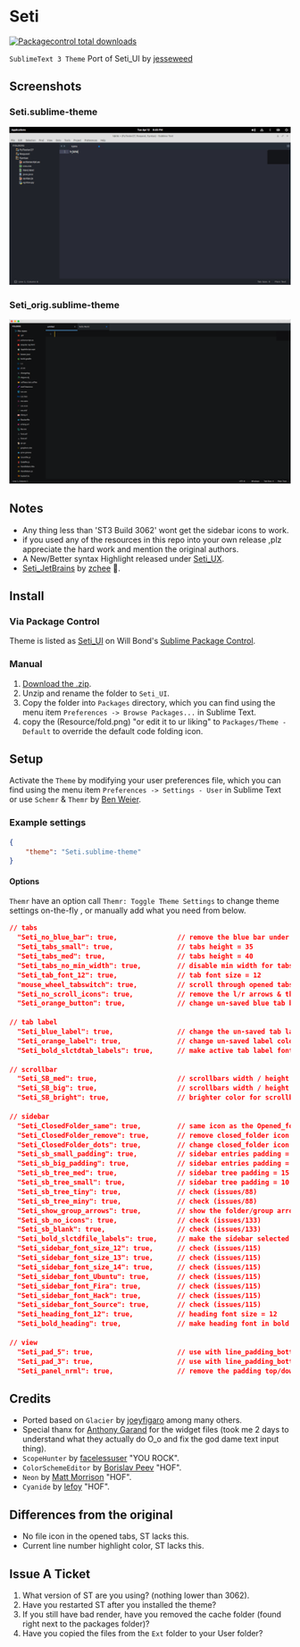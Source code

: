 # Seti

[![Packagecontrol total downloads](https://img.shields.io/packagecontrol/dt/Seti_UI.svg?style=flat-square)](https://packagecontrol.io/Packages/Seti_UI/)

`SublimeText 3 Theme` Port of Seti_UI by [jesseweed](https://github.com/jesseweed/seti-ui)

## Screenshots

### Seti.sublime-theme

![Seti Screenshot](./Resource/screenshot-1.png)

### Seti_orig.sublime-theme

![Seti Screenshot](./Resource/screenshot-2.png)

## Notes

* Any thing less than 'ST3 Build 3062' wont get the sidebar icons to work.
* if you used any of the resources in this repo into your own release ,plz appreciate the hard work and mention the original authors.
* A New/Better syntax Highlight released under [Seti_UX](https://sublime.wbond.net/packages/Seti_UX).
* [Seti_JetBrains](https://github.com/zchee/Seti_JetBrains) by [zchee](https://github.com/zchee) :tophat:.

## Install

### Via Package Control

Theme is listed as [Seti_UI](https://packagecontrol.io/Packages/Seti_UI) on Will Bond's [Sublime Package Control](https://packagecontrol.io).

### Manual

1. [Download the .zip](https://github.com/ctf0/Seti_ST3/archive/master.zip).
2. Unzip and rename the folder to `Seti_UI`.
3. Copy the folder into `Packages` directory, which you can find using the menu item `Preferences -> Browse Packages...` in Sublime Text.
4. copy the (Resource/fold.png) "or edit it to ur liking" to `Packages/Theme - Default` to override the default code folding icon.

## Setup

Activate the `Theme` by modifying your user preferences file, which you can find using the menu item `Preferences -> Settings - User` in Sublime Text or use `Schemr` & `Themr` by [Ben Weier](https://github.com/benweier).

### Example settings

```json
{
    "theme": "Seti.sublime-theme"
}
```

#### Options

`Themr` have an option call ``Themr: Toggle Theme Settings`` to change theme settings on-the-fly , or manually add what you need from below.

```json
// tabs
  "Seti_no_blue_bar": true,               // remove the blue bar under the un-saved tabs
  "Seti_tabs_small": true,                // tabs height = 35
  "Seti_tabs_med": true,                  // tabs height = 40
  "Seti_tabs_no_min_width": true,         // disable min width for tabs (issues/223)
  "Seti_tab_font_12": true,               // tab font size = 12
  "mouse_wheel_tabswitch": true,          // scroll through opened tabs
  "Seti_no_scroll_icons": true,           // remove the l/r arrows & the drop down button, effective when ("enable_tab_scrolling": true)
  "Seti_orange_button": true,             // change un-saved blue tab buttons to orange

// tab label
  "Seti_blue_label": true,                // change the un-saved tab label to blue
  "Seti_orange_label": true,		      // change un-saved label color to orange
  "Seti_bold_slctdtab_labels": true,      // make active tab label font in bold

// scrollbar
  "Seti_SB_med": true,                    // scrollbars width / height = 6
  "Seti_SB_big": true,                    // scrollbars width / height = 10
  "Seti_SB_bright": true,                 // brighter color for scrollbars

// sidebar
  "Seti_ClosedFolder_same": true,         // same icon as the Opened_folder
  "Seti_ClosedFolder_remove": true,       // remove closed_folder icon
  "Seti_ClosedFolder_dots": true,         // change closed_folder icon to dot
  "Seti_sb_small_padding": true,          // sidebar entries padding = 3
  "Seti_sb_big_padding": true,            // sidebar entries padding = 10
  "Seti_sb_tree_med": true,               // sidebar tree padding = 15
  "Seti_sb_tree_small": true,             // sidebar tree padding = 10
  "Seti_sb_tree_tiny": true,              // check (issues/88)
  "Seti_sb_tree_miny": true,              // check (issues/88)
  "Seti_show_group_arrows": true,         // show the folder/group arrows in sidebar
  "Seti_sb_no_icons": true,               // check (issues/133)
  "Seti_sb_blank": true,                  // check (issues/133)
  "Seti_bold_slctdfile_labels": true,     // make the sidebar selected file text in bold
  "Seti_sidebar_font_size_12": true,      // check (issues/115)
  "Seti_sidebar_font_size_13": true,      // check (issues/115)
  "Seti_sidebar_font_size_14": true,      // check (issues/115)
  "Seti_sidebar_font_Ubuntu": true,       // check (issues/115)
  "Seti_sidebar_font_Fira": true,         // check (issues/115)
  "Seti_sidebar_font_Hack": true,         // check (issues/115)
  "Seti_sidebar_font_Source": true,       // check (issues/115)
  "Seti_heading_font_12": true,           // heading font size = 12
  "Seti_bold_heading": true,              // make heading font in bold

// view
  "Seti_pad_5": true,                     // use with line_padding_bottom / line_padding_top = 5
  "Seti_pad_3": true,                     // use with line_padding_bottom / line_padding_top = 3
  "Seti_panel_nrml": true,                // remove the padding top/down from quick panel
```

## Credits

* Ported based on `Glacier` by [joeyfigaro](https://github.com/joeyfigaro/glacier-theme) among many others.
* Special thanx for [Anthony Garand](https://github.com/garand) for the widget files (took me 2 days to understand what they actually do O_o and fix the god dame text input thing).
* `ScopeHunter` by [facelessuser](https://github.com/facelessuser) "YOU ROCK".
* `ColorSchemeEditor` by [Borislav Peev](https://github.com/bobef) "HOF".
* `Neon` by [Matt Morrison](https://github.com/MattDMo/Neon-color-scheme) "HOF".
* `Cyanide` by [lefoy](https://github.com/lefoy/cyanide-theme) "HOF".

## Differences from the original

* No file icon in the opened tabs, ST lacks this.
* Current line number highlight color, ST lacks this.

## Issue A Ticket

1. What version of ST are you using? (nothing lower than 3062).
2. Have you restarted ST after you installed the theme?
3. If you still have bad render, have you removed the cache folder (found right next to the packages folder)?
4. Have you copied the files from the `Ext` folder to your User folder?
